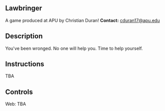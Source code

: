 ## Lawbringer
A game produced at APU by Christian Duran!
**Contact:** cduran17@apu.edu
## Description
You've been wronged. No one will help you. Time to help yourself.
## Instructions
TBA
## Controls
Web: TBA
